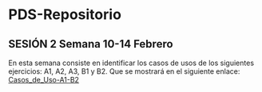 ﻿# PDS-Repositorio

## SESIÓN 2 **Semana 10-14 Febrero**

En esta semana consiste en identificar los casos de usos de los siguientes ejercicios: A1, A2, A3, 
B1 y B2. Que se mostrará en el siguiente enlace:
[Casos_de_Uso-A1-B2](https://pages.github.com/)

